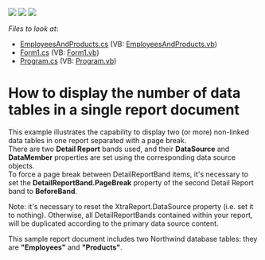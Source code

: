 <!-- default badges list -->
![](https://img.shields.io/endpoint?url=https://codecentral.devexpress.com/api/v1/VersionRange/128600351/17.2.3%2B)
[![](https://img.shields.io/badge/Open_in_DevExpress_Support_Center-FF7200?style=flat-square&logo=DevExpress&logoColor=white)](https://supportcenter.devexpress.com/ticket/details/E835)
[![](https://img.shields.io/badge/📖_How_to_use_DevExpress_Examples-e9f6fc?style=flat-square)](https://docs.devexpress.com/GeneralInformation/403183)
<!-- default badges end -->
<!-- default file list -->
*Files to look at*:

* [EmployeesAndProducts.cs](./CS/DisplayTwoTables/EmployeesAndProducts.cs) (VB: [EmployeesAndProducts.vb](./VB/DisplayTwoTables/EmployeesAndProducts.vb))
* [Form1.cs](./CS/DisplayTwoTables/Form1.cs) (VB: [Form1.vb](./VB/DisplayTwoTables/Form1.vb))
* [Program.cs](./CS/DisplayTwoTables/Program.cs) (VB: [Program.vb](./VB/DisplayTwoTables/Program.vb))
<!-- default file list end -->
# How to display the number of data tables in a single report document


<p>This example illustrates the capability to display two (or more) non-linked data tables in one report separated with a page break.<br />
There are two <strong>Detail Report</strong> bands used, and their <strong>DataSource</strong> and <strong>DataMember</strong> properties are set using the corresponding data source objects.<br />
To force a page break between DetailReportBand items, it's necessary to set the <strong>DetailReportBand.PageBreak</strong> property of the second Detail Report band to <strong>BeforeBand</strong>.</p><p>Note: it's necessary to reset the XtraReport.DataSource property (i.e. set it to nothing). Otherwise, all DetailReportBands contained within your report, will be duplicated according to the primary data source content.</p><p>This sample report document includes two Northwind database tables: they are <strong>"Employees"</strong> and <strong>"Products"</strong>.</p>

<br/>


